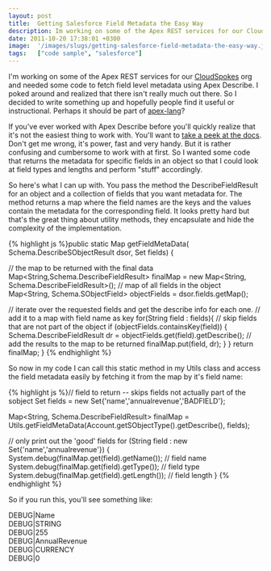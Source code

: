 ```yaml
---
layout: post
title:  Getting Salesforce Field Metadata the Easy Way
description: Im working on some of the Apex REST services for our CloudSpokes  org and needed some code to fetch field level metadata using Apex Describe. I poked around and realized that there isnt really much out there. So I decided to write something up and hopefully people find it useful or instructional. Perhaps it should be part of apex-lang ?  If youve ever worked with Apex Describe before youll quickly realize that its not the easiest thing to work with. Youll want to take a peek at the docs  . Dont 
date: 2011-10-20 17:38:01 +0300
image:  '/images/slugs/getting-salesforce-field-metadata-the-easy-way.jpg'
tags:   ["code sample", "salesforce"]
---
```

<p>I'm working on some of the Apex REST services for our <a href="http://www.cloudspokes.com">CloudSpokes</a> org and needed some code to fetch field level metadata using Apex Describe. I poked around and realized that there isn't really much out there. So I decided to write something up and hopefully people find it useful or instructional. Perhaps it should be part of <a href="http://code.google.com/p/apex-lang/">apex-lang</a>?</p>
<p>If you've ever worked with Apex Describe before you'll quickly realize that it's not the easiest thing to work with. You'll want to <a href="http://www.salesforce.com/us/developer/docs/apexcode/Content/apex_methods_system_fields_describe.htm">take a peek at the docs</a>. Don't get me wrong, it's power, fast and very handy. But it is rather confusing and cumbersome to work with at first. So I wanted some code that returns the metadata for specific fields in an object so that I could look at field types and lengths and perform "stuff" accordingly.</p>
<p>So here's what I can up with. You pass the method the DescribeFieldResult for an object and a collection of fields that you want metadata for. The method returns a map where the field names are the keys and the values contain the metadata for the corresponding field. It looks pretty hard but that's the great thing about utility methods, they encapsulate and hide the complexity of the implementation.</p>
{% highlight js %}public static Map<String, Schema.DescribeFieldResult> getFieldMetaData(
 Schema.DescribeSObjectResult dsor, Set<String> fields) {
	
 // the map to be returned with the final data
 Map<String,Schema.DescribeFieldResult> finalMap = 
  new Map<String, Schema.DescribeFieldResult>();
 // map of all fields in the object
 Map<String, Schema.SObjectField> objectFields = dsor.fields.getMap();
		
 // iterate over the requested fields and get the describe info for each one. 
 // add it to a map with field name as key
 for(String field : fields){
  // skip fields that are not part of the object
  if (objectFields.containsKey(field)) {
 Schema.DescribeFieldResult dr = objectFields.get(field).getDescribe();
 // add the results to the map to be returned
 finalMap.put(field, dr); 
  }
 }
 return finalMap;
}
{% endhighlight %}
<p>So now in my code I can call this static method in my Utils class and access the field metadata easily by fetching it from the map by it's field name:</p>
{% highlight js %}// field to return -- skips fields not actually part of the sobject
Set<String> fields = new Set<String>{'name','annualrevenue','BADFIELD'};

Map<String, Schema.DescribeFieldResult> finalMap = 
 Utils.getFieldMetaData(Account.getSObjectType().getDescribe(), fields);

// only print out the 'good' fields
for (String field : new Set<String>{'name','annualrevenue'}) {
 System.debug(finalMap.get(field).getName()); // field name
 System.debug(finalMap.get(field).getType()); // field type
 System.debug(finalMap.get(field).getLength()); // field length
}
{% endhighlight %}
<p>So if you run this, you'll see something like:</p>
<p>DEBUG|Name<br>
DEBUG|STRING<br>
DEBUG|255<br>
DEBUG|AnnualRevenue<br>
DEBUG|CURRENCY<br>
DEBUG|0</p>

